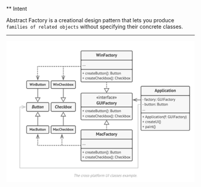 ** Intent

Abstract Factory is a creational design pattern that lets you produce `families of related objects` without specifying their concrete classes.

***

![Abstract Factory Pattern UML](https://github.com/muarshad01/Java-Design-Patterns/blob/main/Diagrams/abstract_factory/abstract_factory.png)
